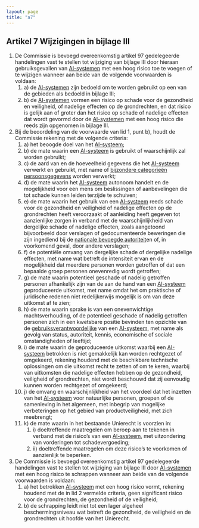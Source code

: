 ```yaml
---
layout: page
title: "a7"
---
```


## Artikel 7 Wijzigingen in bijlage III

1. De Commissie is bevoegd overeenkomstig artikel 97 gedelegeerde handelingen vast te stellen tot wijziging van bijlage III door hieraan gebruiksgevallen van [AI-systemen](a3.md#^ai-systeem) met een hoog risico toe te voegen of te wijzigen wanneer aan beide van de volgende voorwaarden is voldaan:
	1. a) de [AI-systemen](a3.md#^ai-systeem) zijn bedoeld om te worden gebruikt op een van de gebieden als bedoeld in bijlage III;
	2. b) de [AI-systemen](a3.md#^ai-systeem) vormen een risico op schade voor de gezondheid en veiligheid, of nadelige effecten op de grondrechten, en dat risico is gelijk aan of groter dan het risico op schade of nadelige effecten dat wordt gevormd door de [AI-systemen](a3.md#^ai-systeem) met een hoog risico die reeds zijn opgenomen in bijlage III.
2. Bij de beoordeling van de voorwaarde van lid 1, punt b), houdt de Commissie rekening met de volgende criteria:
	1. a) het beoogde doel van het [AI-systeem](a3.md#^ai-systeem);
	2. b) de mate waarin een [AI-systeem](a3.md#^ai-systeem) is gebruikt of waarschijnlijk zal worden gebruikt;
	3. c) de aard van en de hoeveelheid gegevens die het [AI-systeem](a3.md#^ai-systeem) verwerkt en gebruikt, met name of [bijzondere categorieën  persoonsgegevens](a3.md#^bijzcat) worden verwerkt;
	4. d) de mate waarin het [AI-systeem](a3.md#^ai-systeem) autonoom handelt en de mogelijkheid voor een mens om beslissingen of aanbevelingen die tot schade kunnen leiden terzijde te schuiven;
	5. e) de mate waarin het gebruik van een [AI-systeem](a3.md#^ai-systeem) reeds schade voor de gezondheid en veiligheid of nadelige effecten op de grondrechten heeft veroorzaakt of aanleiding heeft gegeven tot aanzienlijke zorgen in verband met de waarschijnlijkheid van dergelijke schade of nadelige effecten, zoals aangetoond bijvoorbeeld door verslagen of gedocumenteerde beweringen die zijn ingediend bij de [nationale bevoegde autoriteit](a3.md#^natbau)en of, in voorkomend geval, door andere verslagen;
	6. f) de potentiële omvang van dergelijke schade of dergelijke nadelige effecten, met name wat betreft de intensiteit ervan en de mogelijkheid dat meerdere personen worden getroffen of dat een bepaalde groep personen onevenredig wordt getroffen;
	7. g) de mate waarin potentieel geschade of nadelig getroffen personen afhankelijk zijn van de aan de hand van een [AI-systeem](a3.md#^ai-systeem) geproduceerde uitkomst, met name omdat het om praktische of juridische redenen niet redelijkerwijs mogelijk is om van deze uitkomst af te zien;
	8. h) de mate waarin sprake is van een onevenwichtige machtsverhouding, of de potentieel geschade of nadelig getroffen personen zich in een kwetsbare positie bevinden ten opzichte van de [gebruiksverantwoordelijke](a3.md#^gebruiksverantwoordelijke) van een [AI-systeem](a3.md#^ai-systeem), met name als gevolg van status, autoriteit, kennis, economische of sociale omstandigheden of leeftijd;
	9. i) de mate waarin de geproduceerde uitkomst waarbij een [AI-systeem](a3.md#^ai-systeem) betrokken is niet gemakkelijk kan worden rechtgezet of omgekeerd, rekening houdend met de beschikbare technische oplossingen om die uitkomst recht te zetten of om te keren, waarbij van uitkomsten die nadelige effecten hebben op de gezondheid, veiligheid of grondrechten, niet wordt beschouwd dat zij eenvoudig kunnen worden rechtgezet of omgekeerd;
	10. j) de omvang en waarschijnlijkheid van het voordeel dat het inzetten van het [AI-systeem](a3.md#^ai-systeem) voor natuurlijke personen, groepen of de samenleving in het algemeen, met inbegrip van mogelijke verbeteringen op het gebied van productveiligheid, met zich meebrengt;
	11. k) de mate waarin in het bestaande Unierecht is voorzien in:
		1. i) doeltreffende maatregelen om beroep aan te tekenen in verband met de risico’s van een [AI-systeem](a3.md#^ai-systeem), met uitzondering van vorderingen tot schadevergoeding;
		2. ii) doeltreffende maatregelen om deze risico’s te voorkomen of aanzienlijk te beperken.
3. De Commissie is bevoegd overeenkomstig artikel 97 gedelegeerde handelingen vast te stellen tot wijziging van bijlage III door [AI-systemen](a3.md#^ai-systeem) met een hoog risico te schrappen wanneer aan beide van de volgende voorwaarden is voldaan:
	1. a) het betrokken [AI-systeem](a3.md#^ai-systeem) met een hoog risico vormt, rekening houdend met de in lid 2 vermelde criteria, geen significant risico voor de grondrechten, de gezondheid of de veiligheid;
	2. b) de schrapping leidt niet tot een lager algeheel beschermingsniveau wat betreft de gezondheid, de veiligheid en de grondrechten uit hoofde van het Unierecht.